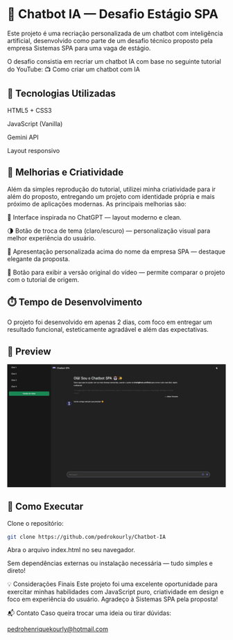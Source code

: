 # 🤖 Chatbot IA — Desafio Estágio SPA
Este projeto é uma recriação personalizada de um chatbot com inteligência artificial, desenvolvido como parte de um desafio técnico proposto pela empresa Sistemas SPA para uma vaga de estágio.

O desafio consistia em recriar um chatbot IA com base no seguinte tutorial do YouTube:
📺 Como criar um chatbot com IA

## 🔧 Tecnologias Utilizadas
HTML5 + CSS3

JavaScript (Vanilla)

Gemini API

Layout responsivo

## 🚀 Melhorias e Criatividade
Além da simples reprodução do tutorial, utilizei minha criatividade para ir além do proposto, entregando um projeto com identidade própria e mais próximo de aplicações modernas. As principais melhorias são:

💬 Interface inspirada no ChatGPT — layout moderno e clean.

🌗 Botão de troca de tema (claro/escuro) — personalização visual para melhor experiência do usuário.

🏢 Apresentação personalizada acima do nome da empresa SPA — destaque elegante da proposta.

🎥 Botão para exibir a versão original do vídeo — permite comparar o projeto com o tutorial de origem.

## ⏱️ Tempo de Desenvolvimento
O projeto foi desenvolvido em apenas 2 dias, com foco em entregar um resultado funcional, esteticamente agradável e além das expectativas.

## 📸 Preview
![Print do Chatbot](Chatprint.png)

## 📁 Como Executar
Clone o repositório:

```bash
git clone https://github.com/pedrokourly/Chatbot-IA
```

Abra o arquivo index.html no seu navegador.

Sem dependências externas ou instalação necessária — tudo simples e direto!

💡 Considerações Finais
Este projeto foi uma excelente oportunidade para exercitar minhas habilidades com JavaScript puro, criatividade em design e foco em experiência do usuário. Agradeço à Sistemas SPA pela proposta!

📬 Contato
Caso queira trocar uma ideia ou tirar dúvidas:

pedrohenriquekourly@hotmail.com
